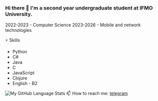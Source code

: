 ### Hi there 👋 I'm a second year undergraduate student at IFMO University.
2022-2023 - Computer Science 
2023-2026 - Mobile and network technologies

⚡ Skills
- Python
- C#
- Java
- C
- JavaScript
- Clojure
- English - B2

![My GitHub Language Stats](https://github-readme-stats.vercel.app/api/top-langs/?username=ShapovalovIlia&langs_count=5&theme=tokyonight)
📫 How to reach me: <a href="https://t.me/spvlvl"> telegram </a>

<!--
**ShapovalovIlia/ShapovalovIlia** is a ✨ _special_ ✨ repository because its `README.md` (this file) appears on your GitHub profile.

Here are some ideas to get you started:

- 🔭 I’m currently working on ...
- 🌱 I’m currently learning ...
- 👯 I’m looking to collaborate on ...
- 🤔 I’m looking for help with ...
- 💬 Ask me about ...
- 📫 How to reach me: ...
- 😄 Pronouns: ...
- ⚡ Fun fact: ...
-->

